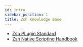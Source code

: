 ```yaml
---
id: intro
sidebar_position: 1
title: Zsh Knowledge Base
---
```


- [Zsh PLugin Standard](02_zsh_plugin_standard.md)
- [Zsh Native Scripting Handbook](03_zsh_native_scripting_handbook.md)
